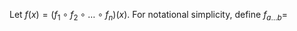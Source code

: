 Let $f(x)=(f_1 \circ f_2 \circ \dots \circ f_n)(x)$. For notational simplicity, define $f_{a\dots b}=$